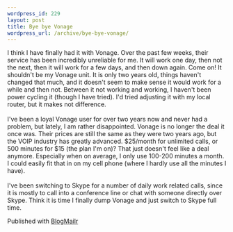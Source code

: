 ```yaml
--- 
wordpress_id: 229
layout: post
title: Bye bye Vonage
wordpress_url: /archive/bye-bye-vonage/
---
```


I think I have finally had it with Vonage.  Over the past few weeks, their service has been incredibly unreliable for me.  It will work one
day, then not the next, then it will work for a few days, and then down
again.  Come on!  It shouldn&#39;t be my Vonage unit.  It is only two years
old, things haven&#39;t changed that much, and it doesn&#39;t seem to make sense
it would work for a while and then not.  Between it not working and
working, I haven&#39;t been power cycling it (though I have tried).  I&#39;d
tried adjusting it with my local router, but it makes not difference.<br />
<br />
I&#39;ve been a loyal Vonage user for over two years now and never had a
problem, but lately, I am rather disappointed.  Vonage is no longer the
deal it once was.  Their prices are still the same as they were two
years ago, but the VOIP industry has greatly advanced.  $25/month for
unlimited calls, or 500 minutes for $15 (the plan I&#39;m on)?  That just
doesn&#39;t feel like a deal anymore.  Especially when on average, I only
use 100-200 minutes a month.  I could easily fit that in on my cell
phone (where I hardly use all the minutes I have).<br />
<br />
I&#39;ve been switching to Skype for a number of daily work related calls,
since it is mostly to call into a conference line or chat with someone
directly over Skype.  Think it is time I finally dump Vonage and just
switch to Skype full time.<br />
<p>Published with <a href="http://www.blogmailr.com/">BlogMailr</a></p>
         
